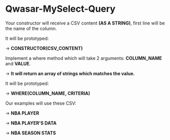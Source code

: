 # Qwasar-MySelect-Query

Your constructor will receive a CSV content ****(AS A STRING)****, first line will be the name of the column.

It will be prototyped:


-> ****CONSTRUCTOR(CSV_CONTENT)****


Implement a where method which will take 2 arguments: ****COLUMN_NAME**** and ****VALUE****.


-> ****It will return an array of strings which matches the value.****


It will be prototyped:

-> ****WHERE(COLUMN_NAME, CRITERIA)****


Our examples will use these CSV:

-> ****NBA PLAYER****

-> ****NBA PLAYER'S DATA****

-> ****NBA SEASON STATS****

